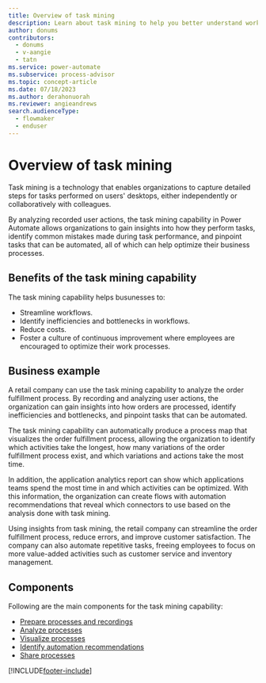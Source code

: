 ```yaml
---
title: Overview of task mining
description: Learn about task mining to help you better understand workflows and begin automating to reclaim time.
author: donums
contributors:
  - donums
  - v-aangie 
  - tatn
ms.service: power-automate
ms.subservice: process-advisor
ms.topic: concept-article
ms.date: 07/18/2023
ms.author: derahonuorah
ms.reviewer: angieandrews
search.audienceType: 
  - flowmaker
  - enduser
---
```


# Overview of task mining

Task mining is a technology that enables organizations to capture detailed steps for tasks performed on users' desktops, either independently or collaboratively with colleagues.

By analyzing recorded user actions, the task mining capability in Power Automate allows organizations to gain insights into how they perform tasks, identify common mistakes made during task performance, and pinpoint tasks that can be automated, all of which can help optimize their business processes.

## Benefits of the task mining capability

The task mining capability helps busunesses to: 

- Streamline workflows.
- Identify inefficiencies and bottlenecks in workflows.
- Reduce costs.
- Foster a culture of continuous improvement where employees are encouraged to optimize their work processes.

## Business example

A retail company can use the task mining capability to analyze the order fulfillment process. By recording and analyzing user actions, the organization can gain insights into how orders are processed, identify inefficiencies and bottlenecks, and pinpoint tasks that can be automated.

The task mining capability can automatically produce a process map that visualizes the order fulfillment process, allowing the organization to identify which activities take the longest, how many variations of the order fulfillment process exist, and which variations and actions take the most time.

In addition, the application analytics report can show which applications teams spend the most time in and which activities can be optimized. With this information, the organization can create flows with automation recommendations that reveal which connectors to use based on the analysis done with task mining.

Using insights from task mining, the retail company can streamline the order fulfillment process, reduce errors, and improve customer satisfaction. The company can also automate repetitive tasks, freeing employees to focus on more value-added activities such as customer service and inventory management.

## Components

Following are the main components for the task mining capability:

- [Prepare processes and recordings](process-advisor-processes.md)
- [Analyze processes](process-advisor-analyze.md)
- [Visualize processes](process-advisor-visualize.md)
- [Identify automation recommendations](process-advisor-automation.md)
- [Share processes](process-advisor-share.md)

[!INCLUDE[footer-include](includes/footer-banner.md)]
